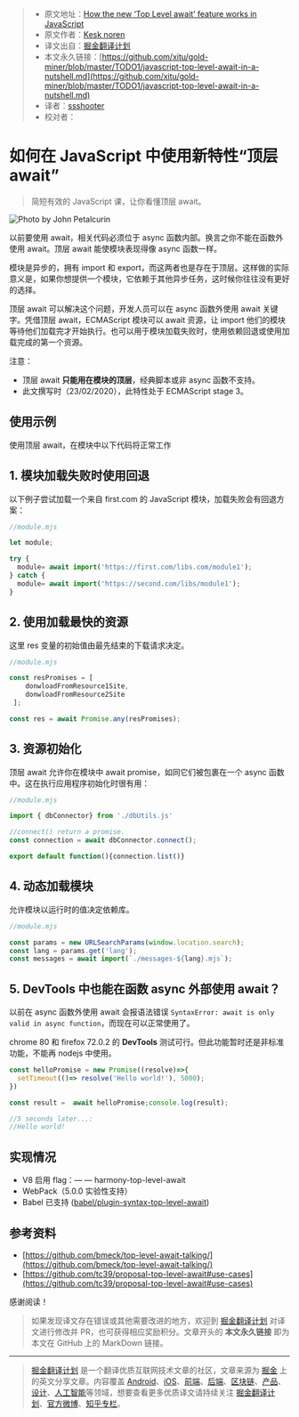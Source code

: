 > * 原文地址：[How the new ‘Top Level await’ feature works in JavaScript](https://medium.com/javascript-in-plain-english/javascript-top-level-await-in-a-nutshell-4e352b3fc8c8)
> * 原文作者：[Kesk noren](https://medium.com/@kesk)
> * 译文出自：[掘金翻译计划](https://github.com/xitu/gold-miner)
> * 本文永久链接：[https://github.com/xitu/gold-miner/blob/master/TODO1/javascript-top-level-await-in-a-nutshell.md](https://github.com/xitu/gold-miner/blob/master/TODO1/javascript-top-level-await-in-a-nutshell.md)
> * 译者：[ssshooter](https://ssshooter.com/tag/coding/)
> * 校对者：

# 如何在 JavaScript 中使用新特性“顶层 await”

> 简短有效的 JavaScript 课，让你看懂顶层 await。

![Photo by John Petalcurin](https://cdn-images-1.medium.com/max/11720/1*Pct48neOTBFhjsQHYYoTLw.jpeg)

以前要使用 await，相关代码必须位于 async 函数内部。换言之你不能在函数外使用 await。顶层 await 能使模块表现得像 async 函数一样。

模块是异步的，拥有 import 和 export，而这两者也是存在于顶层。这样做的实际意义是，如果你想提供一个模块，它依赖于其他异步任务，这时候你往往没有更好的选择。

顶层 await 可以解决这个问题，开发人员可以在 async 函数外使用 await 关键字。凭借顶层 await，ECMAScript 模块可以 await 资源，让 import 他们的模块等待他们加载完才开始执行。也可以用于模块加载失败时，使用依赖回退或使用加载完成的第一个资源。

注意：

* 顶层 await **只能用在模块的顶层**，经典脚本或非 async 函数不支持。
* 此文撰写时（23/02/2020），此特性处于 ECMAScript stage 3。

## 使用示例

使用顶层 await，在模块中以下代码将正常工作

## 1. 模块加载失败时使用回退

以下例子尝试加载一个来自 first.com 的 JavaScript 模块，加载失败会有回退方案：

```js
//module.mjs

let module;

try {
  module= await import('https://first.com/libs.com/module1');
} catch {
  module= await import('https://second.com/libs/module1');
}
```

## 2. 使用加载最快的资源

这里 res 变量的初始值由最先结束的下载请求决定。

```js
//module.mjs

const resPromises = [    
    donwloadFromResource1Site,
    donwloadFromResource2Site
 ];

const res = await Promise.any(resPromises);
```

## 3. 资源初始化

顶层 await 允许你在模块中 await promise，如同它们被包裹在一个 async 函数中。这在执行应用程序初始化时很有用：

```js
//module.mjs

import { dbConnector} from './dbUtils.js'

//connect() return a promise.
const connection = await dbConnector.connect();

export default function(){connection.list()}
```

## 4. 动态加载模块

允许模块以运行时的值决定依赖库。

```js
//module.mjs

const params = new URLSearchParams(window.location.search);
const lang = params.get('lang');
const messages = await import(`./messages-${lang}.mjs`);
```

## 5. DevTools 中也能在函数 async 外部使用 await？

以前在 async 函数外使用 await 会报语法错误 `SyntaxError: await is only valid in async function`，而现在可以正常使用了。

chrome 80 和 firefox 72.0.2 的 **DevTools** 测试可行。但此功能暂时还是非标准功能，不能再 nodejs 中使用。

```js
const helloPromise = new Promise((resolve)=>{
  setTimeout(()=> resolve('Hello world!'), 5000);
})

const result =  await helloPromise;console.log(result);

//5 seconds later...:
//Hello world!
```

## 实现情况

* V8 启用 flag：— — harmony-top-level-await
* WebPack（5.0.0 实验性支持）
* Babel 已支持 ([babel/plugin-syntax-top-level-await](https://babeljs.io/docs/en/babel-plugin-syntax-top-level-await))

## 参考资料

* [https://github.com/bmeck/top-level-await-talking/](https://github.com/bmeck/top-level-await-talking/)
* [https://github.com/tc39/proposal-top-level-await#use-cases](https://github.com/tc39/proposal-top-level-await#use-cases)

感谢阅读！

> 如果发现译文存在错误或其他需要改进的地方，欢迎到 [掘金翻译计划](https://github.com/xitu/gold-miner) 对译文进行修改并 PR，也可获得相应奖励积分。文章开头的 **本文永久链接** 即为本文在 GitHub 上的 MarkDown 链接。

---

> [掘金翻译计划](https://github.com/xitu/gold-miner) 是一个翻译优质互联网技术文章的社区，文章来源为 [掘金](https://juejin.im) 上的英文分享文章。内容覆盖 [Android](https://github.com/xitu/gold-miner#android)、[iOS](https://github.com/xitu/gold-miner#ios)、[前端](https://github.com/xitu/gold-miner#前端)、[后端](https://github.com/xitu/gold-miner#后端)、[区块链](https://github.com/xitu/gold-miner#区块链)、[产品](https://github.com/xitu/gold-miner#产品)、[设计](https://github.com/xitu/gold-miner#设计)、[人工智能](https://github.com/xitu/gold-miner#人工智能)等领域，想要查看更多优质译文请持续关注 [掘金翻译计划](https://github.com/xitu/gold-miner)、[官方微博](http://weibo.com/juejinfanyi)、[知乎专栏](https://zhuanlan.zhihu.com/juejinfanyi)。
